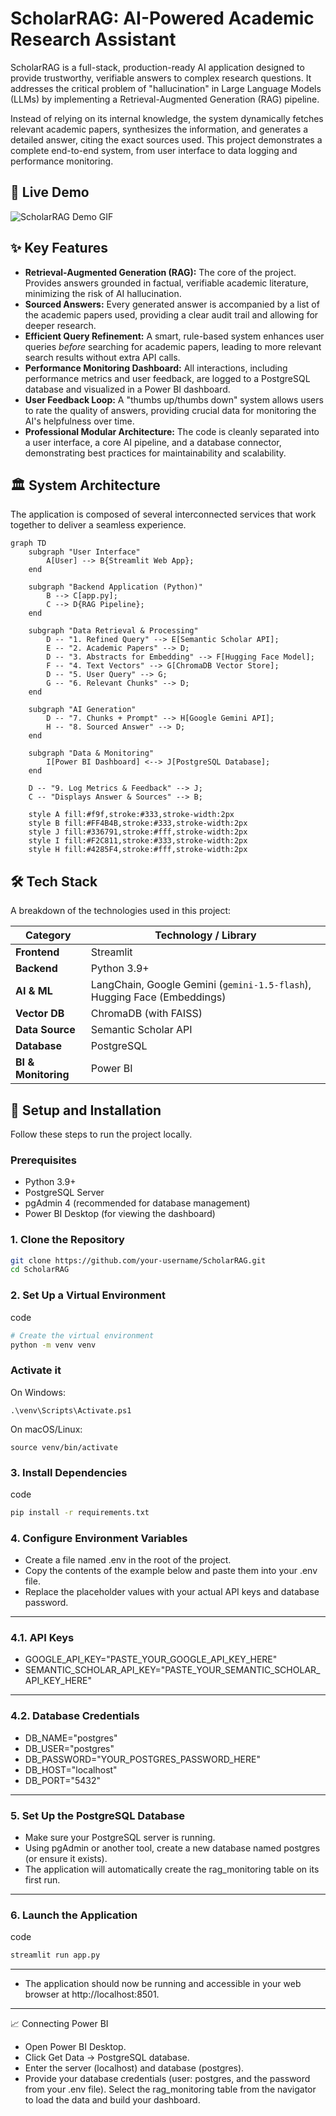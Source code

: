 # ScholarRAG: AI-Powered Academic Research Assistant

ScholarRAG is a full-stack, production-ready AI application designed to provide trustworthy, verifiable answers to complex research questions. It addresses the critical problem of "hallucination" in Large Language Models (LLMs) by implementing a Retrieval-Augmented Generation (RAG) pipeline.

Instead of relying on its internal knowledge, the system dynamically fetches relevant academic papers, synthesizes the information, and generates a detailed answer, citing the exact sources used. This project demonstrates a complete end-to-end system, from user interface to data logging and performance monitoring.

## 🎥 Live Demo

![ScholarRAG Demo GIF](https://raw.githubusercontent.com/sumithsingh/Storage/main/ScholarRAG.gif)

## ✨ Key Features

*   **Retrieval-Augmented Generation (RAG):** The core of the project. Provides answers grounded in factual, verifiable academic literature, minimizing the risk of AI hallucination.
*   **Sourced Answers:** Every generated answer is accompanied by a list of the academic papers used, providing a clear audit trail and allowing for deeper research.
*   **Efficient Query Refinement:** A smart, rule-based system enhances user queries *before* searching for academic papers, leading to more relevant search results without extra API calls.
*   **Performance Monitoring Dashboard:** All interactions, including performance metrics and user feedback, are logged to a PostgreSQL database and visualized in a Power BI dashboard.
*   **User Feedback Loop:** A "thumbs up/thumbs down" system allows users to rate the quality of answers, providing crucial data for monitoring the AI's helpfulness over time.
*   **Professional Modular Architecture:** The code is cleanly separated into a user interface, a core AI pipeline, and a database connector, demonstrating best practices for maintainability and scalability.

## 🏛️ System Architecture

The application is composed of several interconnected services that work together to deliver a seamless experience.

```mermaid
graph TD
    subgraph "User Interface"
        A[User] --> B{Streamlit Web App};
    end

    subgraph "Backend Application (Python)"
        B --> C[app.py];
        C --> D{RAG Pipeline};
    end

    subgraph "Data Retrieval & Processing"
        D -- "1. Refined Query" --> E[Semantic Scholar API];
        E -- "2. Academic Papers" --> D;
        D -- "3. Abstracts for Embedding" --> F[Hugging Face Model];
        F -- "4. Text Vectors" --> G[ChromaDB Vector Store];
        D -- "5. User Query" --> G;
        G -- "6. Relevant Chunks" --> D;
    end

    subgraph "AI Generation"
        D -- "7. Chunks + Prompt" --> H[Google Gemini API];
        H -- "8. Sourced Answer" --> D;
    end
    
    subgraph "Data & Monitoring"
        I[Power BI Dashboard] <--> J[PostgreSQL Database];
    end

    D -- "9. Log Metrics & Feedback" --> J;
    C -- "Displays Answer & Sources" --> B;

    style A fill:#f9f,stroke:#333,stroke-width:2px
    style B fill:#FF4B4B,stroke:#333,stroke-width:2px
    style J fill:#336791,stroke:#fff,stroke-width:2px
    style I fill:#F2C811,stroke:#333,stroke-width:2px
    style H fill:#4285F4,stroke:#fff,stroke-width:2px
```

## 🛠️ Tech Stack

A breakdown of the technologies used in this project:

| Category          | Technology / Library                                                              |
| ----------------- | --------------------------------------------------------------------------------- |
| **Frontend**      | Streamlit                                                                         |
| **Backend**       | Python 3.9+                                                                       |
| **AI & ML**       | LangChain, Google Gemini (`gemini-1.5-flash`), Hugging Face (Embeddings)            |
| **Vector DB**     | ChromaDB (with FAISS)                                                             |
| **Data Source**   | Semantic Scholar API                                                              |
| **Database**      | PostgreSQL                                                                        |
| **BI & Monitoring**| Power BI                                                                          |

## 🚀 Setup and Installation

Follow these steps to run the project locally.

### Prerequisites

*   Python 3.9+
*   PostgreSQL Server
*   pgAdmin 4 (recommended for database management)
*   Power BI Desktop (for viewing the dashboard)

### 1. Clone the Repository

```bash
git clone https://github.com/your-username/ScholarRAG.git
cd ScholarRAG
```
### 2. Set Up a Virtual Environment
code
```Bash
# Create the virtual environment
python -m venv venv
```
### Activate it
On Windows:
```
.\venv\Scripts\Activate.ps1
```
On macOS/Linux:
```
source venv/bin/activate
```
### 3. Install Dependencies
code
```Bash
pip install -r requirements.txt
```
### 4. Configure Environment Variables
* Create a file named .env in the root of the project.
* Copy the contents of the example below and paste them into your .env file.
* Replace the placeholder values with your actual API keys and database password.
---------------------------
### 4.1. API Keys 
* GOOGLE_API_KEY="PASTE_YOUR_GOOGLE_API_KEY_HERE"
* SEMANTIC_SCHOLAR_API_KEY="PASTE_YOUR_SEMANTIC_SCHOLAR_API_KEY_HERE"
------------------------------
### 4.2. Database Credentials
* DB_NAME="postgres"
* DB_USER="postgres"
* DB_PASSWORD="YOUR_POSTGRES_PASSWORD_HERE"
* DB_HOST="localhost"
* DB_PORT="5432"
---------------------------
### 5. Set Up the PostgreSQL Database
* Make sure your PostgreSQL server is running.
* Using pgAdmin or another tool, create a new database named postgres (or ensure it exists).
* The application will automatically create the rag_monitoring table on its first run.
-------------------
### 6. Launch the Application
code
```Bash
streamlit run app.py
```
----------------------------------
* The application should now be running and accessible in your web browser at http://localhost:8501.
-----------------------------------
📈 Connecting Power BI
* Open Power BI Desktop.
* Click Get Data -> PostgreSQL database.
* Enter the server (localhost) and database (postgres).
* Provide your database credentials (user: postgres, and the password from your .env file).
Select the rag_monitoring table from the navigator to load the data and build your dashboard.
